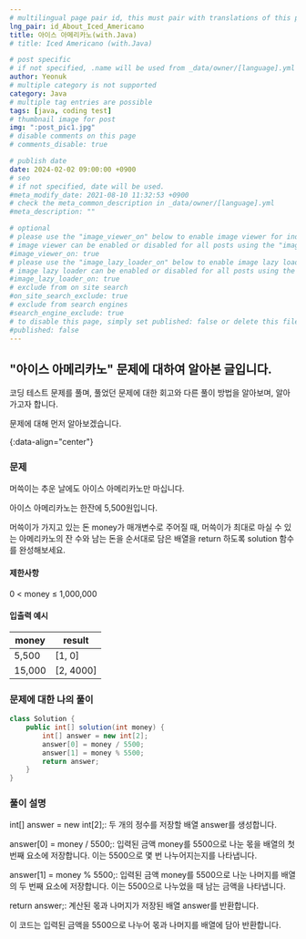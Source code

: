 ```yaml
---
# multilingual page pair id, this must pair with translations of this page. (This name must be unique)
lng_pair: id_About_Iced_Americano
title: 아이스 아메리카노(with.Java)
# title: Iced Americano (with.Java)

# post specific
# if not specified, .name will be used from _data/owner/[language].yml
author: Yeonuk
# multiple category is not supported
category: Java
# multiple tag entries are possible
tags: [java, coding test]
# thumbnail image for post
img: ":post_pic1.jpg"
# disable comments on this page
# comments_disable: true

# publish date
date: 2024-02-02 09:00:00 +0900
# seo
# if not specified, date will be used.
#meta_modify_date: 2021-08-10 11:32:53 +0900
# check the meta_common_description in _data/owner/[language].yml
#meta_description: ""

# optional
# please use the "image_viewer_on" below to enable image viewer for individual pages or posts (_posts/ or [language]/_posts folders).
# image viewer can be enabled or disabled for all posts using the "image_viewer_posts: true" setting in _data/conf/main.yml.
#image_viewer_on: true
# please use the "image_lazy_loader_on" below to enable image lazy loader for individual pages or posts (_posts/ or [language]/_posts folders).
# image lazy loader can be enabled or disabled for all posts using the "image_lazy_loader_posts: true" setting in _data/conf/main.yml.
#image_lazy_loader_on: true
# exclude from on site search
#on_site_search_exclude: true
# exclude from search engines
#search_engine_exclude: true
# to disable this page, simply set published: false or delete this file
#published: false
---
```


<!-- outline-start -->

## "아이스 아메리카노" 문제에 대하여 알아본 글입니다.

코딩 테스트 문제를 풀며, 풀었던 문제에 대한 회고와 다른 풀이 방법을 알아보며, 알아가고자 합니다.

문제에 대해 먼저 알아보겠습니다.

{:data-align="center"}

<!-- outline-end -->

### 문제

머쓱이는 추운 날에도 아이스 아메리카노만 마십니다.

아이스 아메리카노는 한잔에 5,500원입니다.

머쓱이가 가지고 있는 돈 money가 매개변수로 주어질 때, 머쓱이가 최대로 마실 수 있는 아메리카노의 잔 수와 남는 돈을 순서대로 담은 배열을 return 하도록 solution 함수를 완성해보세요.

#### 제한사항

0 < money ≤ 1,000,000

#### 입출력 예시

| money  | result    |
| ------ | --------- |
| 5,500  | [1, 0]    |
| 15,000 | [2, 4000] |

<!-- | start_num | end_num | result |
| --------- | ------- | ------ |
| 10        | 3       | 0      | -->

### 문제에 대한 나의 풀이

```java
class Solution {
    public int[] solution(int money) {
        int[] answer = new int[2];
        answer[0] = money / 5500;
        answer[1] = money % 5500;
        return answer;
    }
}
```

### 풀이 설명

int[] answer = new int[2];: 두 개의 정수를 저장할 배열 answer를 생성합니다.

answer[0] = money / 5500;: 입력된 금액 money를 5500으로 나눈 몫을 배열의 첫 번째 요소에 저장합니다. 이는 5500으로 몇 번 나누어지는지를 나타냅니다.

answer[1] = money % 5500;: 입력된 금액 money를 5500으로 나눈 나머지를 배열의 두 번째 요소에 저장합니다. 이는 5500으로 나누었을 때 남는 금액을 나타냅니다.

return answer;: 계산된 몫과 나머지가 저장된 배열 answer를 반환합니다.

이 코드는 입력된 금액을 5500으로 나누어 몫과 나머지를 배열에 담아 반환합니다.
